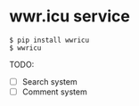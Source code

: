 # wwr.icu service

```
$ pip install wwricu
$ wwricu
```

TODO:
- [ ] Search system
- [ ] Comment system
